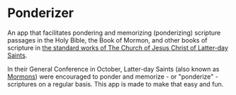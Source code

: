 # Ponderizer
An app that facilitates pondering and memorizing (ponderizing) scripture passages in the Holy Bible, the Book of Mormon, and other books of scripture in [the standard works of The Church of Jesus Christ of Latter-day Saints](http://scriptures.lds.org).

In their General Conference in October, Latter-day Saints (also known as [Mormons](http://mormon.org)) were encouraged to ponder and memorize - or "ponderize" - scriptures on a regular basis. This app is made to make that easy and fun.
